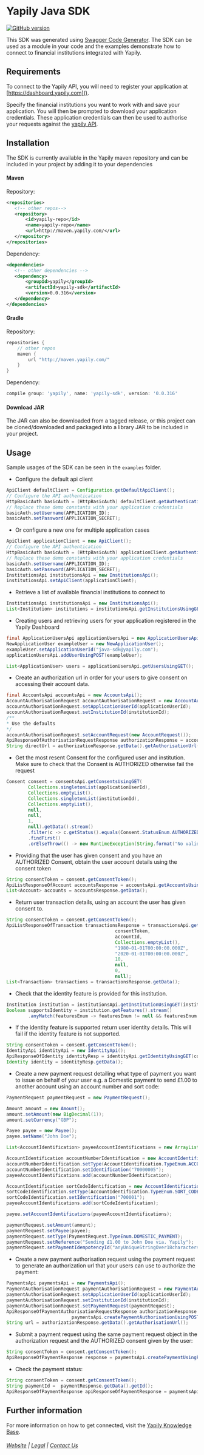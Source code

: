 # Yapily Java SDK
[![GitHub version](https://d25lcipzij17d.cloudfront.net/badge.svg?id=gh&type=6&v=0.0.316&x2=0)](http://badge.fury.io/gh/boennemann%2Fbadges)

This SDK was generated using [Swagger Code Generator](https://github.com/swagger-api/swagger-codegen). The SDK can be used as a module in your code and the examples demonstrate how to connect
to financial institutions integrated with Yapily.

## Requirements

To connect to the Yapily API, you will need to register your 
application at [https://dashboard.yapily.com]().

Specify the financial institutions you want to work with and save your application. You will then be prompted to download your application credentials. 
These application credentials can then be used to authorise your requests against the [yapily API](https://docs.yapily.com/#get-started).

## Installation

The SDK is currently available in the Yapily maven repository and 
can be included in your project 
by adding it to your dependencies

#### Maven

Repository:

```xml
<repositories>
   <!-- other repos-->
   <repository>
       <id>yapily-repo</id>
       <name>yapily-repo</name>
       <url>http://maven.yapily.com/</url>
   </repository>
</repositories>
```

Dependency:

```xml
<dependencies>
   <!-- other dependencies -->
   <dependency>
       <groupId>yapily</groupId>
       <artifactId>yapily-sdk</artifactId>
       <version>0.0.316</version>
   </dependency>
</dependencies>
```

#### Gradle

Repository:

```groovy
repositories {
    // other repos
    maven {
        url "http://maven.yapily.com/"
    }
}
```

Dependency:

```groovy
compile group: 'yapily', name: 'yapily-sdk', version: '0.0.316'
```

#### Download JAR

The JAR can also be downloaded from a tagged release, 
or this project can be cloned/downloaded and packaged into a 
library JAR to be included in your project.

## Usage

Sample usages of the SDK can be seen in the `examples` folder.

- Configure the default api client

```java
ApiClient defaultClient = Configuration.getDefaultApiClient();
// Configure the API authentication
HttpBasicAuth basicAuth = (HttpBasicAuth) defaultClient.getAuthentication("basicAuth");
// Replace these demo constants with your application credentials
basicAuth.setUsername(APPLICATION_ID);
basicAuth.setPassword(APPLICATION_SECRET);
```

- Or configure a new one for multiple application cases 

```java
ApiClient applicationClient = new ApiClient();
// Configure the API authentication
HttpBasicAuth basicAuth = (HttpBasicAuth) applicationClient.getAuthentication("basicAuth");
// Replace these demo constants with your application credentials
basicAuth.setUsername(APPLICATION_ID);
basicAuth.setPassword(APPLICATION_SECRET);
InstitutionsApi institutionsApi = new InstitutionsApi();
institutionsApi.setApiClient(applicationClient);
```

- Retrieve a list of available financial institutions to connect to

```java
InstitutionsApi institutionsApi = new InstitutionsApi();
List<Institution> institutions = institutionsApi.getInstitutionsUsingGET().getData();
```

- Creating users and retrieving users for your application registered in the Yapily Dashboard
```java
final ApplicationUsersApi applicationUsersApi = new ApplicationUsersApi();
NewApplicationUser exampleUser = new NewApplicationUser();
exampleUser.setApplicationUserId("java-sdk@yapily.com");
applicationUsersApi.addUserUsingPOST(exampleUser);

List<ApplicationUser> users = applicationUsersApi.getUsersUsingGET();
```

- Create an authorization url in order for your users to give consent on accessing their account data. 

```java
final AccountsApi accountsApi = new AccountsApi();
AccountAuthorisationRequest accountAuthorisationRequest = new AccountAuthorisationRequest();
accountAuthorisationRequest.setApplicationUserId(applicationUserId);
accountAuthorisationRequest.setInstitutionId(institutionId);
/**
* Use the defaults
*/
accountAuthorisationRequest.setAccountRequest(new AccountRequest());
ApiResponseOfAuthorisationRequestResponse authorizationResponse = accountsApi.initiateAccountRequestUsingPOST(accountAuthorisationRequest, null, null, null);
String directUrl = authorizationResponse.getData().getAuthorisationUrl();
```

- Get the most resent Consent for the configured user and institution. Make sure to check that the Consent is AUTHORIZED otherwise fail the request
```java
Consent consent = consentsApi.getConsentsUsingGET(
        Collections.singletonList(applicationUserId),
        Collections.emptyList(),
        Collections.singletonList(institutionId),
        Collections.emptyList(),
        null,
        null,
        1,
        null).getData().stream()
        .filter(c -> c.getStatus().equals(Consent.StatusEnum.AUTHORIZED))
        .findFirst()
        .orElseThrow(() -> new RuntimeException(String.format("No valid consent token present for application user %s", applicationUserId)));

```
 
- Providing that the user has given consent and you have an AUTHORIZED Consent, obtain the user account details using the consent token

```java
String consentToken = consent.getConsentToken();
ApiListResponseOfAccount accountsResponse = accountsApi.getAccountsUsingGET(consentToken);
List<Account> accounts = accountsResponse.getData();
```

- Return user transaction details, using an account the user has given consent to.

```java
String consentToken = consent.getConsentToken();
ApiListResponseOfTransaction transactionsResponse = transactionsApi.getTransactionsUsingGET(
                                        consentToken, 
                                        accountId, 
                                        Collections.emptyList(),
                                        "1980-01-01T00:00:00.000Z",
                                        "2020-01-01T00:00:00.000Z",
                                        10,
                                        null,
                                        0,
                                        null);
List<Transaction> transactions = transactionsResponse.getData();
```

- Check that the identity feature is provided for this institution.
```java
Institution institution = institutionsApi.getInstitutionUsingGET(institutionId);
Boolean supportsIdentity = institution.getFeatures().stream()
        .anyMatch(featuresEnum -> featuresEnum != null && featuresEnum.equals(Institution.FeaturesEnum.IDENTITY));
```

- If the identity feature is supported return user identity details. This will fail if the identity feature is not supported.
```java
String consentToken = consent.getConsentToken();
IdentityApi identityApi = new IdentityApi();
ApiResponseOfIdentity identityResp = identityApi.getIdentityUsingGET(consentToken); 
Identity identity = identityResp.getData();
```

- Create a new payment request detailing what type of payment you want to issue on behalf of your user e.g. a Domestic 
payment to send £1.00 to another account using an account number and sort code:

```java
PaymentRequest paymentRequest = new PaymentRequest();

Amount amount = new Amount();
amount.setAmount(new BigDecimal(1));
amount.setCurrency("GBP");

Payee payee = new Payee();
payee.setName("John Doe");

List<AccountIdentification> payeeAccountIdentifications = new ArrayList<>();

AccountIdentification accountNumberIdentification = new AccountIdentification();
accountNumberIdentification.setType(AccountIdentification.TypeEnum.ACCOUNT_NUMBER);
accountNumberIdentification.setIdentification("70000005");
payeeAccountIdentifications.add(accountNumberIdentification);

AccountIdentification sortCodeIdentification = new AccountIdentification();
sortCodeIdentification.setType(AccountIdentification.TypeEnum.SORT_CODE);
sortCodeIdentification.setIdentification("700001");
payeeAccountIdentifications.add(sortCodeIdentification);

payee.setAccountIdentifications(payeeAccountIdentifications);

paymentRequest.setAmount(amount);
paymentRequest.setPayee(payee);
paymentRequest.setType(PaymentRequest.TypeEnum.DOMESTIC_PAYMENT);
paymentRequest.setReference("Sending £1.00 to John Doe via. Yapily");
paymentRequest.setPaymentIdempotencyId("anyUniqueStringOver18characters");
```

- Create a new payment authorisation request using the payment request to generate an authorization url that your users can use to authorize the payment:

```java
PaymentsApi paymentsApi = new PaymentsApi();
PaymentAuthorisationRequest paymentAuthorisationRequest = new PaymentAuthorisationRequest();
paymentAuthorisationRequest.setApplicationUserId(applicationUserId);
paymentAuthorisationRequest.setInstitutionId(institutionId);
paymentAuthorisationRequest.setPaymentRequest(paymentRequest);
ApiResponseOfPaymentAuthorisationRequestResponse authorizationResponse = 
                        paymentsApi.createPaymentAuthorisationUsingPOST(paymentAuthorisationRequest, null, null, null);
String url = authorizationResponse.getData().getAuthorisationUrl();
```

- Submit a payment request using the same payment request object in the authorization request and the AUTHORIZED consent given by the user:

```java
String consentToken = consent.getConsentToken();
ApiResponseOfPaymentResponse response = paymentsApi.createPaymentUsingPOST(consentToken, paymentRequest);
```

- Check the payment status:
```java
String consentToken = consent.getConsentToken();
String paymentId =  paymentResponse.getData().getId();
ApiResponseOfPaymentResponse apiResponseOfPaymentResponse = paymentsApi.getPaymentStatusUsingGET(paymentId, consentToken);
```


## Further information

For more information on how to get connected, visit the [Yapily Knowledge Base](https://kb.yapily.com).

###### [Website](https://yapily.com) | [Legal](https://yapily.com/legal-policies) | [Contact Us](mailto:info@yapily.com) 

